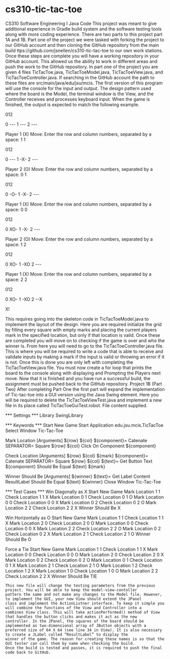 # cs310-tic-tac-toe
CS310 Software Engineering I
Java Code
This project was meant to give additional experience in Gradle build system and the software testing tools along with more coding 
experience. There are two parts to this project part 1A and 1B. Part one of the project we were tasked with forking the project to our
GitHub account and then cloning the GitHub repository from the main build ttps://github.com/jsnellen/cs310-tic-tac-toe to our own work 
stations. Once these steps are complete you will have a working repository in your GitHub account. This allowed us the ability to work
in different areas and push the work to the GitHub repository. In part one of the project you are given 4 files TicTacToe.java, 
TicTacToeModel.java, TicTacToeView.java, and TicTacToeController.java. If searching in the GitHub account the path to these files 
are src/main/java/edu/jsu/mcis.  The first version of this program will use the console for the input and output. The design pattern 
used where the board is the Model, the terminal window is the View, and the Controller receives and processes keyboard input.
When the game is finished, the output is expected to match the following example.

  012

0 ---
1 ---
2 ---

Player 1 (X) Move:
Enter the row and column numbers, separated by a space: 1 1


  012

0 ---
1 -X-
2 ---

Player 2 (O) Move:
Enter the row and column numbers, separated by a space: 0 1


  012

0 -O-
1 -X-
2 ---

Player 1 (X) Move:
Enter the row and column numbers, separated by a space: 0 0


  012

0 XO-
1 -X-
2 ---

Player 2 (O) Move:
Enter the row and column numbers, separated by a space: 1 2


  012

0 XO-
1 -XO
2 ---

Player 1 (X) Move:
Enter the row and column numbers, separated by a space: 2 2


  012

0 XO-
1 -XO
2 --X

X!

This requires going into the skeleton code in TicTacToeModel.java to implement the layout of the design. Here you are required 
initialize the grid by filling every square with empty marks and placing the current players mark in the specified location, but 
only if that location is valid. Once these are completed you will move on to checking if the game is over and who the winner is.
From here you will need to go to the TicTacToeController.java file. This is where you will be required to write a code that is able 
to receive and validate inputs by making a mark if the input is valid or throwing an error if it is not. Once this is done you are 
only left with completing the TicTacToeView.java file. You must now create a for loop that prints the board to the console along with 
displaying and Prompting the Players next move. Now that it is finished and you have run a successful build, the assignment must be 
pushed back to the GitHub repository.
Project 1B (Part Two)
After completing Part One the first part will expand the implementation of Tic-tac-toe into a GUI version using the Java Swing element. 
Here you will be required to delete the TicTacToeViewTest.java and implement a new file in its place called TicTacToeGuiTest.robot. 
File content supplied.

*** Settings ***
Library          SwingLibrary

*** Keywords ***
Start New Game
    Start Application   edu.jsu.mcis.TicTacToe
    Select Window       Tic-Tac-Toe

Mark Location   [Arguments]     ${row}      ${col}
    ${component}=   Catenate    SEPARATOR=  Square    ${row}  ${col}
    Click On Component  ${component}

Check Location  [Arguments]     ${row}  ${col}  ${mark}
    ${component}=   Catenate    SEPARATOR=  Square    ${row}  ${col}
	${text}=    Get Button Text   ${component}
    Should Be Equal    ${text}    ${mark}
    
Winner Should Be    [Arguments]     ${winner}
	${text}=    Get Label Content    ResultLabel
    Should Be Equal    ${text}    ${winner}
    Close Window    Tic-Tac-Toe
    
*** Test Cases ***
Win Diagonally as X
    Start New Game
    Mark Location       1   1
    Check Location      1   1   X
    Mark Location       0   1
    Check Location      0   1   O
    Mark Location       0   0
    Check Location      0   0   X
    Mark Location       0   2
    Check Location      0   2   O
    Mark Location       2   2
    Check Location      2   2   X
    Winner Should Be    X

Win Horizontally as O
    Start New Game
    Mark Location       1   1
    Check Location      1   1   X
    Mark Location       2   0
    Check Location      2   0   O
    Mark Location       0   0
    Check Location      0   0   X
    Mark Location       2   2
    Check Location      2   2   O
    Mark Location       0   2
    Check Location      0   2   X
    Mark Location       2   1
    Check Location      2   1   O
    Winner Should Be    O

Force a Tie
    Start New Game
    Mark Location       1   1
    Check Location      1   1   X
    Mark Location       0   0
    Check Location      0   0   O
    Mark Location       2   0
    Check Location      2   0   X
    Mark Location       0   2
    Check Location      0   2   O
    Mark Location       0   1
    Check Location      0   1   X
    Mark Location       2   1
    Check Location      2   1   O
    Mark Location       1   2
    Check Location      1   2   X
    Mark Location       1   0
    Check Location      1   0   O
    Mark Location       2   2
    Check Location      2   2   X
    Winner Should Be    TIE

    This new file will change the testing parameters from the previous project. You will be able to keep the model-view-contoller
    pattern the same and not make any changes to the Model file. However, to implement the GUI, your new View should extend the JPanel 
    class and implement the ActionListner interface. To keep it simple you will combine the functions of the View and Controller into a 
    combines View class. This will take actionPerformed() method of View that handles the button clicks and makes it act as the new 
    controller. In the JPanel, the squares of the board should be implemented as two-dimensional array of JButton objects with a 
    preferred size of 64 X 64 (see line 34 in View). It is also necessary to create a JLabel called “ResultLabel” to display the
    winner of the game. The reason for creating these names is so that the GUI tester can call them by name when checking the build. 
    Once the build is tested and passes, it is required to push the final code back to GitHub.
    
